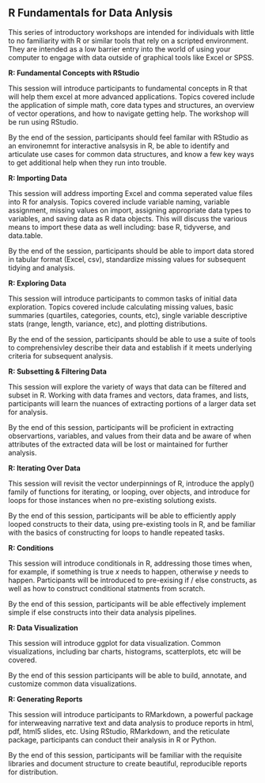 ## R Fundamentals for Data Anlysis

This series of introductory workshops are intended for individuals with little to no familiarity with R or similar tools that rely on a scripted environment. They are intended as a low barrier entry into the world of using your computer to engage with data outside of graphical tools like Excel or SPSS.

**R: Fundamental Concepts with RStudio**

This session will introduce participants to fundamental concepts in R that will help them excel at more advanced applications. Topics covered include the application of simple math, core data types and structures, an overview of vector operations, and how to navigate getting help. The workshop will be run using RStudio.

By the end of the session, participants should feel familar with RStudio as an environemnt for interactive analsysis in R, be able to identify and articulate use cases for common data structures, and know a few key ways to get additional help when they run into trouble.

**R: Importing Data**

This session will address importing Excel and comma seperated value files into R for analysis. Topics covered include variable naming, variable assignment, missing values on import, assigning appropriate data types to variables, and saving data as R data objects. This will discuss the various means to import these data as well including: base R, tidyverse, and data.table.

By the end of the session, participants should be able to import data stored in tabular format (Excel, csv), standardize missing values for subsequent tidying and analysis.

**R: Exploring Data**

This session will introduce participants to common tasks of initial data exploration. Topics covered include calculating missing values, basic summaries (quartiles, categories, counts, etc), single variable descriptive stats (range, length, variance, etc), and plotting distributions.

By the end of the session, participants should be able to use a suite of tools to comprehensivley describe their data and establish if it meets underlying criteria for subsequent analysis.

**R: Subsetting & Filtering Data**

This session will explore the variety of ways that data can be filtered and subset in R.  Working with data frames and vectors, data frames, and lists, participants will learn the nuances of extracting portions of a larger data set for analysis.

By the end of this session, participants will be proficient in extracting observartions, variables, and values from their data and be aware of when attributes of the extracted data will be lost or maintained for further analysis.

**R: Iterating Over Data**

This session will revisit the vector underpinnings of R, introduce the apply() family of functions for iterating, or looping, over objects, and introduce for loops for those instances when no pre-existing solutiong exists.

By the end of this session, participants will be able to efficiently apply looped constructs to their data, using pre-existing tools in R, and be familiar with the basics of constructing for loops to handle repeated tasks.

**R: Conditions**

This session will introduce conditionals in R, addressing those times when, for example, if something is true *x* needs to happen, otherwise *y* needs to happen. Participants will be introduced to pre-exising if / else constructs, as well as how to construct conditional statments from scratch.

By the end of this session, participants will be able effectively implement simple if else constructs into their data analysis pipelines.

**R: Data Visualization**

This session will introduce ggplot for data visualization. Common visualizations, including bar charts, histograms, scatterplots, etc will be covered.

By the end of this session participants will be able to build, annotate, and customize common data visualizations.

**R: Generating Reports**

This session will introduce participants to RMarkdown, a powerful package for interweaving narrative text and data analysis to produce reports in html, pdf, html5 slides, etc. Using RStudio, RMarkdown, and the reticulate package, participants can conduct their analysis in R or Python.

By the end of this session, participants will be familiar with the requisite libraries and document structure to create beautiful, reproducible reports for distribution.